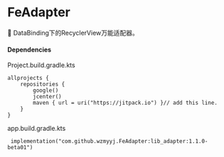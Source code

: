 # FeAdapter
:flags: DataBinding下的RecyclerView万能适配器。


#### Dependencies
Project.build.gradle.kts
```
allprojects {
    repositories {
        google()
        jcenter()
        maven { url = uri("https://jitpack.io") }// add this line.
    }
}
```
app.build.gradle.kts
```
 implementation("com.github.wzmyyj.FeAdapter:lib_adapter:1.1.0-beta01")
```
